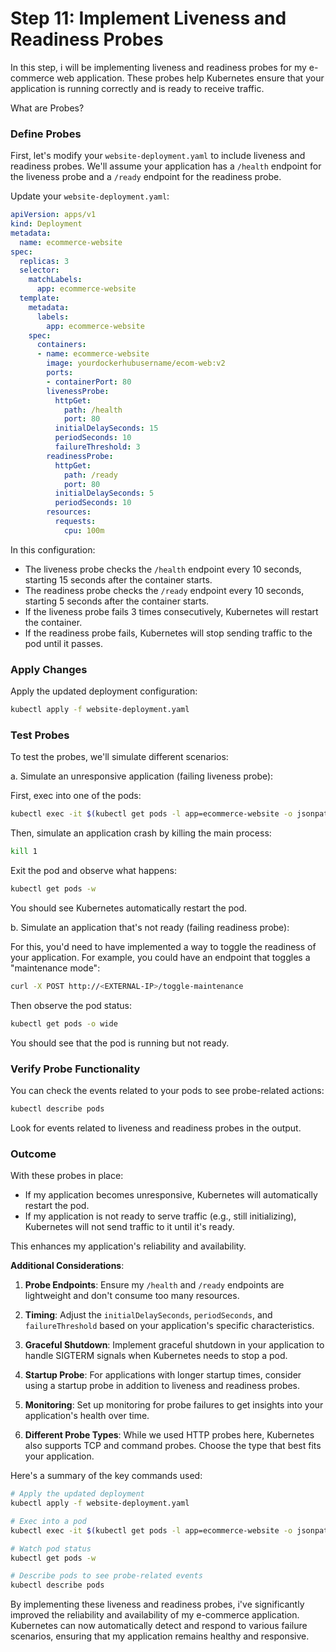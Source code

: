 # Step 11: Implement Liveness and Readiness Probes

In this step, i will be implementing liveness and readiness probes for my e-commerce web application. These probes help Kubernetes ensure that your application is running correctly and is ready to receive traffic.

What are Probes?

### **Define Probes**

First, let's modify your `website-deployment.yaml` to include liveness and readiness probes. We'll assume your application has a `/health` endpoint for the liveness probe and a `/ready` endpoint for the readiness probe.

Update your `website-deployment.yaml`:

```yaml
apiVersion: apps/v1
kind: Deployment
metadata:
  name: ecommerce-website
spec:
  replicas: 3
  selector:
    matchLabels:
      app: ecommerce-website
  template:
    metadata:
      labels:
        app: ecommerce-website
    spec:
      containers:
      - name: ecommerce-website
        image: yourdockerhubusername/ecom-web:v2
        ports:
        - containerPort: 80
        livenessProbe:
          httpGet:
            path: /health
            port: 80
          initialDelaySeconds: 15
          periodSeconds: 10
          failureThreshold: 3
        readinessProbe:
          httpGet:
            path: /ready
            port: 80
          initialDelaySeconds: 5
          periodSeconds: 10
        resources:
          requests:
            cpu: 100m
```

In this configuration:
- The liveness probe checks the `/health` endpoint every 10 seconds, starting 15 seconds after the container starts.
- The readiness probe checks the `/ready` endpoint every 10 seconds, starting 5 seconds after the container starts.
- If the liveness probe fails 3 times consecutively, Kubernetes will restart the container.
- If the readiness probe fails, Kubernetes will stop sending traffic to the pod until it passes.

### **Apply Changes**

Apply the updated deployment configuration:

```bash
kubectl apply -f website-deployment.yaml
```

### **Test Probes**

To test the probes, we'll simulate different scenarios:

a. Simulate an unresponsive application (failing liveness probe):

First, exec into one of the pods:

```bash
kubectl exec -it $(kubectl get pods -l app=ecommerce-website -o jsonpath="{.items[0].metadata.name}") -- /bin/bash
```

Then, simulate an application crash by killing the main process:

```bash
kill 1
```

Exit the pod and observe what happens:

```bash
kubectl get pods -w
```

You should see Kubernetes automatically restart the pod.

b. Simulate an application that's not ready (failing readiness probe):

For this, you'd need to have implemented a way to toggle the readiness of your application. For example, you could have an endpoint that toggles a "maintenance mode":

```bash
curl -X POST http://<EXTERNAL-IP>/toggle-maintenance
```

Then observe the pod status:

```bash
kubectl get pods -o wide
```

You should see that the pod is running but not ready.

### **Verify Probe Functionality**

You can check the events related to your pods to see probe-related actions:

```bash
kubectl describe pods
```

Look for events related to liveness and readiness probes in the output.

### **Outcome**

With these probes in place:
- If my application becomes unresponsive, Kubernetes will automatically restart the pod.
- If my application is not ready to serve traffic (e.g., still initializing), Kubernetes will not send traffic to it until it's ready.

This enhances my application's reliability and availability.

**Additional Considerations**:

1. **Probe Endpoints**: Ensure my `/health` and `/ready` endpoints are lightweight and don't consume too many resources.

2. **Timing**: Adjust the `initialDelaySeconds`, `periodSeconds`, and `failureThreshold` based on your application's specific characteristics.

3. **Graceful Shutdown**: Implement graceful shutdown in your application to handle SIGTERM signals when Kubernetes needs to stop a pod.

4. **Startup Probe**: For applications with longer startup times, consider using a startup probe in addition to liveness and readiness probes.

5. **Monitoring**: Set up monitoring for probe failures to get insights into your application's health over time.

6. **Different Probe Types**: While we used HTTP probes here, Kubernetes also supports TCP and command probes. Choose the type that best fits your application.

Here's a summary of the key commands used:

```bash
# Apply the updated deployment
kubectl apply -f website-deployment.yaml

# Exec into a pod
kubectl exec -it $(kubectl get pods -l app=ecommerce-website -o jsonpath="{.items[0].metadata.name}") -- /bin/bash

# Watch pod status
kubectl get pods -w

# Describe pods to see probe-related events
kubectl describe pods
```

By implementing these liveness and readiness probes, i've significantly improved the reliability and availability of my e-commerce application. Kubernetes can now automatically detect and respond to various failure scenarios, ensuring that my application remains healthy and responsive.